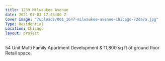 ```yaml
---
title: 1239 Milwaukee Avenue
date: 2021-05-03 17:43:00 Z
Cover Image: "/uploads/001_1647-milwaukee-avenue-chicago-72da7a.jpg"
Type: Residential
Location: Chicago
layout: project
---
```


54 Unit Multi Family Apartment Development & 11,800 sq ft of ground floor Retail space.


